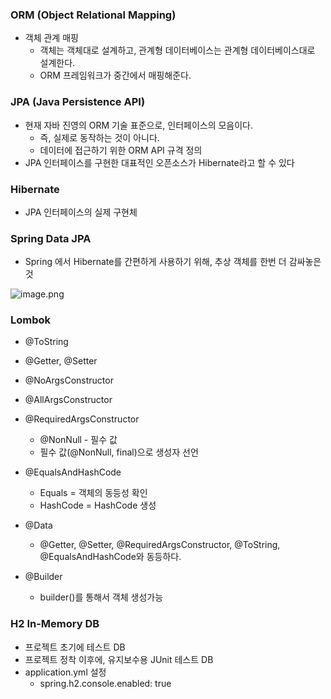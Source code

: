 ### ORM (Object Relational Mapping)
- 객체 관계 매핑
    - 객체는 객체대로 설계하고, 관계형 데이터베이스는 관계형 데이터베이스대로 설계한다.
    - ORM 프레임워크가 중간에서 매핑해준다.

### JPA (Java Persistence API) 
- 현재 자바 진영의 ORM 기술 표준으로, 인터페이스의 모음이다.
    - 즉, 실제로 동작하는 것이 아니다.
    - 데이터에 접근하기 위한 ORM API 규격 정의
- JPA 인터페이스를 구현한 대표적인 오픈소스가 Hibernate라고 할 수 있다

### Hibernate
- JPA 인터페이스의 실제 구현체

### Spring Data JPA
- Spring 에서 Hibernate를 간편하게 사용하기 위해, 추상 객체를 한번 더 감싸놓은 것

![image.png](attachment:image.png)

### Lombok
- @ToString
- @Getter, @Setter
- @NoArgsConstructor
- @AllArgsConstructor
- @RequiredArgsConstructor
    - @NonNull - 필수 값
    - 필수 값(@NonNull, final)으로 생성자 선언
    
- @EqualsAndHashCode
    - Equals = 객체의 동등성 확인
    - HashCode = HashCode 생성

- @Data
    - @Getter, @Setter, @RequiredArgsConstructor, @ToString, @EqualsAndHashCode와 동등하다.

- @Builder
    - builder()를 통해서 객체 생성가능

### H2 In-Memory DB
- 프로젝트 초기에 테스트 DB
- 프로젝트 정착 이후에, 유지보수용 JUnit 테스트 DB
- application.yml 설정
    - spring.h2.console.enabled: true
